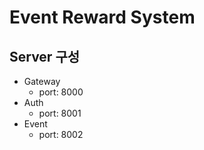 # Event Reward System

## Server 구성

- Gateway
  - port: 8000
- Auth
  - port: 8001
- Event
  - port: 8002
